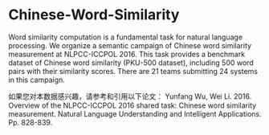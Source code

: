 # Chinese-Word-Similarity
Word similarity computation is a fundamental task for natural language processing. We organize a semantic campaign of Chinese word similarity measurement at NLPCC-ICCPOL 2016. This task provides a benchmark dataset of Chinese word similarity (PKU-500 dataset), including 500 word pairs with their similarity scores. There are 21 teams submitting 24 systems in this campaign.

如果您对本数据感兴趣，请参考和引用以下论文：
Yunfang Wu, Wei Li. 2016. Overview of the NLPCC-ICCPOL 2016 shared task: Chinese word similarity measurement. Natural Language Understanding and Intelligent Applications. Pp. 828-839.
